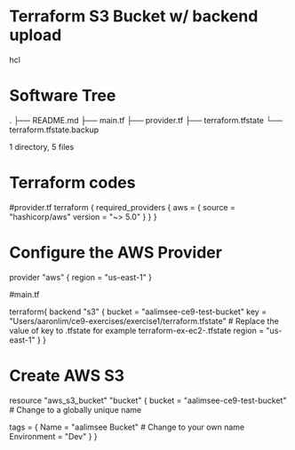 # Terraform S3 Bucket w/ backend upload
hcl

# Software Tree
.
├── README.md
├── main.tf
├── provider.tf
├── terraform.tfstate
└── terraform.tfstate.backup

1 directory, 5 files

# Terraform codes

#provider.tf
terraform {
  required_providers {
    aws = {
      source  = "hashicorp/aws"
      version = "~> 5.0"
    }
  }
}

# Configure the AWS Provider
provider "aws" {
  region = "us-east-1"
}

#main.tf

terraform{
    backend "s3" {
    bucket = "aalimsee-ce9-test-bucket" 
    key    = "Users/aaronlim/ce9-exercises/exercise1/terraform.tfstate" # Replace the value of key to <your suggested name>.tfstate for example terraform-ex-ec2-<NAME>.tfstate
    region = "us-east-1"
  }
}

# Create AWS S3
resource "aws_s3_bucket" "bucket" {
  bucket = "aalimsee-ce9-test-bucket" # Change to a globally unique name

  tags = {
    Name        = "aalimsee Bucket" # Change to your own name
    Environment = "Dev"
  }
}
